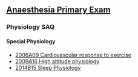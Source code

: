 ## [Anaesthesia Primary Exam](https://ketaminenightmares.com/pex)

### Physiology SAQ

#### Special Physiology

- [2006A09 Cardiovascular response to exercise](2006A09_cardiovascular_response_to_exercise.htm)
- [2009A16 High altitude physiology](2009A16_high_altitude_physiology.htm)
- [2014B15 Sleep Physiology](2014B15_sleep_physiology.htm)

